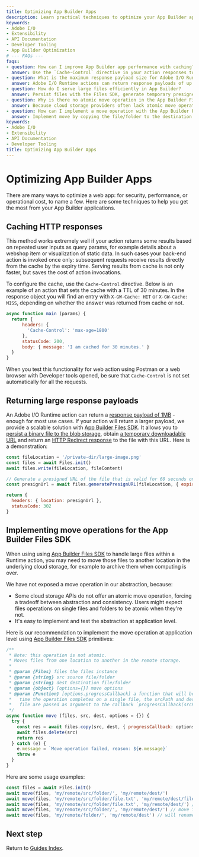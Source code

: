 ```yaml
---
title: Optimizing App Builder Apps
description: Learn practical techniques to optimize your App Builder applications for performance, cost, and operational efficiency including caching strategies, handling large payloads, and file management.
keywords:
- Adobe I/O
- Extensibility
- API Documentation
- Developer Tooling
- App Builder Optimization
# --- FAQs ---
faqs:
- question: How can I improve App Builder app performance with caching?
  answer: Use the `Cache-Control` directive in your action responses to cache HTTP results, reducing backend invocations and improving response times.
- question: What is the maximum response payload size for Adobe I/O Runtime actions?
  answer: Adobe I/O Runtime actions can return response payloads of up to 1MB; larger payloads should be handled using App Builder Files SDK and presigned URLs.
- question: How do I serve large files efficiently in App Builder?
  answer: Persist files with the Files SDK, generate temporary presigned URLs, and return an HTTP 302 redirect to serve large files without exceeding payload limits.
- question: Why is there no atomic move operation in the App Builder Files SDK?
  answer: Because cloud storage providers often lack atomic move operations, the SDK leaves move implementations to the application level to balance abstraction and consistency.
- question: How can I implement a move operation with the App Builder Files SDK?
  answer: Implement move by copying the file/folder to the destination then deleting the source, and optionally use a progress callback to track the operation.
keywords:
- Adobe I/O
- Extensibility
- API Documentation
- Developer Tooling
title: Optimizing App Builder Apps
---
```

# Optimizing App Builder Apps

There are many ways to optimize a web app: for security, performance, or operational cost, to name a few. Here are some techniques to help you get the most from your App Builder applications.

## Caching HTTP responses

This method works extremely well if your action returns some results based on repeated user inputs as query params, for example details about a webshop item or visualization of static data. In such cases your back-end action is invoked once only: subsequent requests receive results directly from the cache by the expiry time. Serving results from cache is not only faster, but saves the cost of action invocations.

To configure the cache, use the `Cache-Control` directive. Below is an example of an action that sets the cache with a TTL of 30 minutes. In the response object you will find an entry with `X-GW-Cache: HIT` or `X-GW-Cache: MISS`, depending on whether the answer was returned from cache or not.

```javascript
async function main (params) {
  return {
      headers: {
        'Cache-Control': 'max-age=1800'
      },
      statusCode: 200,
      body: { message: 'I am cached for 30 minutes.' }
  }
}
```

When you test this functionality for web action using Postman or a web browser with Developer tools opened, be sure that `Cache-Control` is not set automatically for all the requests.

## Returning large response payloads

An Adobe I/O Runtime action can return a [response payload of 1MB](../runtime_guides/system-settings.md) - enough for most use cases. If your action will return a larger payload, we provide a scalable solution with [App Builder Files SDK](https://github.com/adobe/aio-lib-files). It allows you to [persist a binary file to the blob storage](https://github.com/adobe/aio-lib-files/blob/master/doc/api.md#Files+write), obtain [a temporary downloadable URL](https://github.com/adobe/aio-lib-files/blob/master/doc/api.md#Files+generatePresignURL) and return an [HTTP Redirect response](https://developer.mozilla.org/en-US/docs/Web/HTTP/Status/302) to the file with this URL. Here is a demonstration:

```javascript
const fileLocation = '/private-dir/large-image.png'
const files = await Files.init()
await files.write(fileLocation, fileContent)

// Generate a presigned URL of the file that is valid for 60 seconds only
const presignUrl = await files.generatePresignURL(fileLocation, { expiryInSeconds: 60 })

return {
  headers: { location: presignUrl }, 
  statusCode: 302
}
```

## Implementing move operations for the App Builder Files SDK

When using using [App Builder Files SDK](https://github.com/adobe/aio-lib-files) to handle large files within a Runtime action, you may need to move those files to another location in the underlying cloud storage, for example to archive them when computing is over.

We have not exposed a move operation in our abstraction, because:

- Some cloud storage APIs do not offer an atomic move operation, forcing a tradeoff between abstraction and consistency. Users might expect files operations on single files and folders to be atomic when they're not.
- It's easy to implement and test the abstraction at application level.

Here is our recommendation to implement the move operation at application level using [App Builder Files SDK](https://github.com/adobe/aio-lib-files) primitives:

```javascript
/**
 * Note: this operation is not atomic.
 * Moves files from one location to another in the remote storage. 
 *  
 * @param {Files} files the files instance
 * @param {string} src source file/folder
 * @param {string} dest destination file/folder
 * @param {object} [options={}] move options
 * @param {Function} [options.progressCallback] a function that will be called every
 *   time the operation completes on a single file, the srcPath and destPath to the moved
 *   file are passed as argument to the callback `progressCallback(srcPath, destPath)`
 */
async function move (files, src, dest, options = {}) {
  try {
    const res = await files.copy(src, dest, { progressCallback: options.progressCallback })
    await files.delete(src)
    return res
  } catch (e) {
    e.message = `Move operation failed, reason: ${e.message}`
    throw e
  }
}
```

Here are some usage examples:

```javascript
const files = await Files.init()
await move(files, 'my/remote/src/folder/', 'my/remote/dest/')
await move(files, 'my/remote/src/folder/file.txt', 'my/remote/dest/file2.md') // will move and rename the file
await move(files, 'my/remote/src/folder/file.txt', 'my/remote/dest/') // will move file.txt to dest folder
await move(files, 'my/remote/src/folder/', 'my/remote/dest/') // move folder to the dest folder
await move(files, 'my/remote/folder/', 'my/remote/dest') // will rename folder to dest
```

## Next step

Return to [Guides Index](../index.md).
